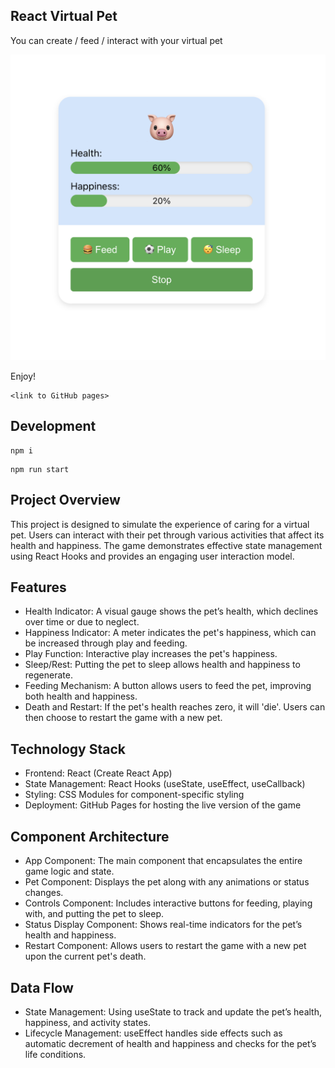 ## React Virtual Pet

You can create / feed / interact with your virtual pet

![Sample UI](assets/image.png)

Enjoy!

```
<link to GitHub pages>
```

## Development

```shell
npm i
```

```shell
npm run start
```

## Project Overview
This project is designed to simulate the experience of caring for a virtual pet. Users can interact with their pet through various activities that affect its health and happiness. The game demonstrates effective state management using React Hooks and provides an engaging user interaction model.

## Features
- Health Indicator: A visual gauge shows the pet’s health, which declines over time or due to neglect.
- Happiness Indicator: A meter indicates the pet's happiness, which can be increased through play and feeding.
- Play Function: Interactive play increases the pet's happiness.
- Sleep/Rest: Putting the pet to sleep allows health and happiness to regenerate.
- Feeding Mechanism: A button allows users to feed the pet, improving both health and happiness.
- Death and Restart: If the pet's health reaches zero, it will 'die'. Users can then choose to restart the game with a new pet.

## Technology Stack
- Frontend: React (Create React App)
- State Management: React Hooks (useState, useEffect, useCallback)
- Styling: CSS Modules for component-specific styling
- Deployment: GitHub Pages for hosting the live version of the game

## Component Architecture
- App Component: The main component that encapsulates the entire game logic and state.
- Pet Component: Displays the pet along with any animations or status changes.
- Controls Component: Includes interactive buttons for feeding, playing with, and putting the pet to sleep.
- Status Display Component: Shows real-time indicators for the pet’s health and happiness.
- Restart Component: Allows users to restart the game with a new pet upon the current pet's death.

## Data Flow
- State Management: Using useState to track and update the pet’s health, happiness, and activity states.
- Lifecycle Management: useEffect handles side effects such as automatic decrement of health and happiness and checks for the pet’s life conditions.